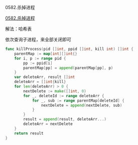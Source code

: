 0582.杀掉进程

[0582.杀掉进程](https://leetcode.cn/problems/kill-process/)



解法：哈希表

依次查询子进程，来全部关闭即可


```go
func killProcess(pid []int, ppid []int, kill int) []int {
	parentMap := map[int][]int{}
	for i, p := range pid {
		pp := ppid[i]
		parentMap[pp] = append(parentMap[pp], p)
	}
	var deleteArr, result []int
	deleteArr = []int{kill}
	for len(deleteArr) > 0 {
		nextDelete := make([]int, 0)
		for _, deleteId := range deleteArr {
			for _, sub := range parentMap[deleteId] {
				nextDelete = append(nextDelete, sub)
			}
		}
		result = append(result, deleteArr...)
		deleteArr = nextDelete
	}
	return result
}
```
